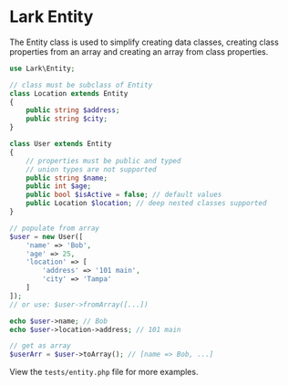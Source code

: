 # Lark Entity

The Entity class is used to simplify creating data classes, creating class properties from an array and creating an array from class properties.

```php
use Lark\Entity;

// class must be subclass of Entity
class Location extends Entity
{
    public string $address;
    public string $city;
}

class User extends Entity
{
    // properties must be public and typed
    // union types are not supported
    public string $name;
    public int $age;
    public bool $isActive = false; // default values
    public Location $location; // deep nested classes supported
}

// populate from array
$user = new User([
    'name' => 'Bob',
    'age' => 25,
    'location' => [
        'address' => '101 main',
        'city' => 'Tampa'
    ]
]);
// or use: $user->fromArray([...])

echo $user->name; // Bob
echo $user->location->address; // 101 main

// get as array
$userArr = $user->toArray(); // [name => Bob, ...]
```

View the `tests/entity.php` file for more examples.
